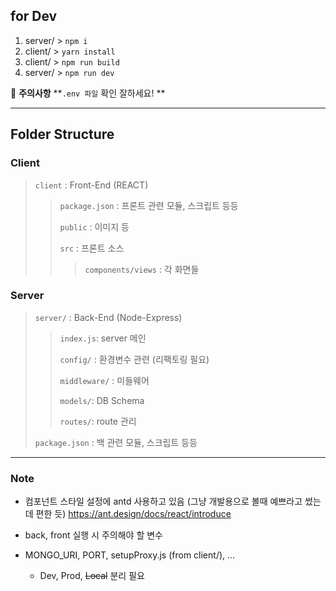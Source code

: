 ## for Dev
1. server/ > `npm i`
2. client/ > `yarn install`
3. client/ > `npm run build`
4. server/ > `npm run dev`

📌 **주의사항**
**`.env 파일` 확인 잘하세요! **

<hr>

## Folder Structure
### Client
> `client` : Front-End (REACT)
>
>> `package.json` : 프론트 관련 모듈, 스크립트 등등
>>
>> `public` : 이미지 등
>>
>> `src` : 프론트 소스
>>
>>> `components/views` : 각 화면들

### Server
> `server/` : Back-End (Node-Express)
>>
>>`index.js`: server 메인
>>
>>`config/` : 환경변수 관련 (리팩토링 필요)
>>
>>`middleware/` : 미들웨어
>>
>>`models/`: DB Schema
>>
>>`routes/`: route 관리
>
> `package.json` : 백 관련 모듈, 스크립트 등등

<hr>

### Note

* 컴포넌트 스타일 설정에 antd 사용하고 있음 (그냥 개발용으로 볼때 예쁘라고 썼는데 편한 듯)
  https://ant.design/docs/react/introduce

* back, front 실행 시 주의해야 할 변수
* MONGO_URI, PORT, setupProxy.js (from client/), ...
  * Dev, Prod, ~~Local~~ 분리 필요
